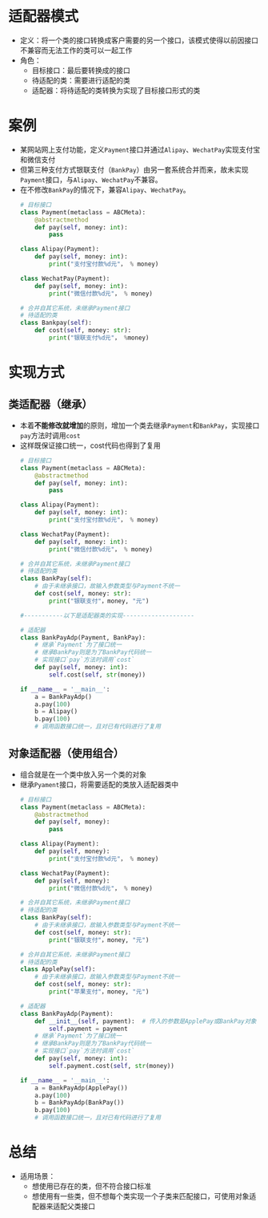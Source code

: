 # 适配器模式
* 定义：将一个类的接口转换成客户需要的另一个接口，该模式使得以前因接口不兼容而无法工作的类可以一起工作
* 角色：
  * 目标接口：最后要转换成的接口
  * 待适配的类：需要进行适配的类
  * 适配器：将待适配的类转换为实现了目标接口形式的类

# 案例
* 某网站网上支付功能，定义`Payment`接口并通过`Alipay`、`WechatPay`实现支付宝和微信支付
* 但第三种支付方式银联支付（`BankPay`）由另一套系统合并而来，故未实现`Payment`接口，与`Alipay`、`WechatPay`不兼容。
* 在不修改`BankPay`的情况下，兼容`Alipay`、`WechatPay`。
    ```python
    # 目标接口
    class Payment(metaclass = ABCMeta):
        @abstractmethod
        def pay(self, money: int):
            pass

    class Alipay(Payment):
        def pay(self, money: int):
            print("支付宝付款%d元"， % money)

    class WechatPay(Payment):
        def pay(self, money: int):
            print("微信付款%d元"， % money)

    # 合并自其它系统，未继承Payment接口
    # 待适配的类
    class Bankpay(self):
        def cost(self, money: str):
            print("银联支付%d元"， %money)

    ```

# 实现方式
## 类适配器（继承）
* 本着**不能修改就增加**的原则，增加一个类去继承`Payment`和`BankPay`，实现接口`pay`方法时调用`cost`
* 这样既保证接口统一，cost代码也得到了复用
    ```python
    # 目标接口
    class Payment(metaclass = ABCMeta):
        @abstractmethod
        def pay(self, money: int):
            pass

    class Alipay(Payment):
        def pay(self, money: int):
            print("支付宝付款%d元"， % money)

    class WechatPay(Payment):
        def pay(self, money: int):
            print("微信付款%d元"， % money)

    # 合并自其它系统，未继承Payment接口
    # 待适配的类
    class BankPay(self):
        # 由于未继承接口，故输入参数类型与Payment不统一
        def cost(self, money: str):
            print("银联支付"，money, "元")

    #-----------以下是适配器类的实现--------------------

    # 适配器
    class BankPayAdp(Payment, BankPay):
        # 继承`Payment`为了接口统一
        # 继承BankPay则是为了BankPay代码统一
        # 实现接口`pay`方法时调用`cost`
        def pay(self, money: int):
            self.cost(self, str(money))

    if __name__ = '__main__':
        a = BankPayAdp()
        a.pay(100)
        b = Alipay()
        b.pay(100)
        # 调用函数接口统一，且对已有代码进行了复用
    ```

## 对象适配器（使用组合）
* 组合就是在一个类中放入另一个类的对象
* 继承`Pyament`接口，将需要适配的类放入适配器类中
    ```python
    # 目标接口
    class Payment(metaclass = ABCMeta):
        @abstractmethod
        def pay(self, money):
            pass

    class Alipay(Payment):
        def pay(self, money):
            print("支付宝付款%d元"， % money)

    class WechatPay(Payment):
        def pay(self, money):
            print("微信付款%d元"， % money)

    # 合并自其它系统，未继承Payment接口
    # 待适配的类
    class BankPay(self):
        # 由于未继承接口，故输入参数类型与Payment不统一
        def cost(self, money: str):
            print("银联支付"，money, "元")

    # 合并自其它系统，未继承Payment接口
    # 待适配的类
    class ApplePay(self):
        # 由于未继承接口，故输入参数类型与Payment不统一
        def cost(self, money: str):
            print("苹果支付"，money, "元")

    # 适配器
    class BankPayAdp(Payment):
        def __init__(self, payment):  # 传入的参数是ApplePay或BankPay对象
            self.payment = payment
        # 继承`Payment`为了接口统一
        # 继承BankPay则是为了BankPay代码统一
        # 实现接口`pay`方法时调用`cost`
        def pay(self, money: int):
            self.payment.cost(self, str(money))

    if __name__ = '__main__':
        a = BankPayAdp(ApplePay())
        a.pay(100)
        b = BankPayAdp(BankPay())
        b.pay(100)
        # 调用函数接口统一，且对已有代码进行了复用
    ```

# 总结
* 适用场景：
  * 想使用已存在的类，但不符合接口标准
  * 想使用有一些类，但不想每个类实现一个子类来匹配接口，可使用对象适配器来适配父类接口